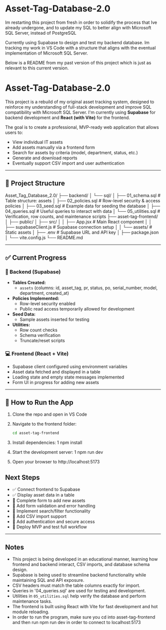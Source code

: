 # Asset-Tag-Database-2.0
Im restarting this project from fresh in order to solidify the process that Ive already undergone, and to update my SQL to better align with Microsoft SQL Server, instead of PostgreSQL

Currently using Supabase to design and test my backend database. Im tracking my work in VS Code with a structure that aligns with the eventual implementation of Microsoft SQL Server.

Below is a README from my past version of this project which is just as relevant to this current version.


# Asset-Tag-Database-2.0

This project is a rebuild of my original asset tracking system, designed to reinforce my understanding of full-stack development and improve SQL compatibility with Microsoft SQL Server. I'm currently using **Supabase** for backend development and **React (with Vite)** for the frontend.

The goal is to create a professional, MVP-ready web application that allows users to:

- View individual IT assets
- Add assets manually via a frontend form
- Search for assets by criteria (model, department, status, etc.)
- Generate and download reports
- Eventually support CSV import and user authentication

---

## 🧱 Project Structure

Asset_Tag_Database_2.0/
├── backend/
│   └── sql/
│       ├── 01_schema.sql         # Table structure: assets
│       ├── 02_policies.sql       # Row-level security & access policies
│       ├── 03_seed.sql           # Example data for seeding the database
│       ├── 04_queries.sql        # Useful queries to interact with data
│       └── 05_utilities.sql      # Verification, row counts, and maintenance scripts
├── asset-tag-frontend/
│   ├── public/
│   ├── src/
│   │   ├── App.jsx               # Main React component
│   │   ├── supabaseClient.js    # Supabase connection setup
│   │   └── assets/              # Static assets
│   ├── .env                     # Supabase URL and API key
│   ├── package.json
│   └── vite.config.js
└── README.md

---

## ✅ Current Progress

### 🔧 Backend (Supabase)

- **Tables Created:**
  - `assets` (columns: id, asset_tag, pr, status, po, serial_number, model, department, created_at)
- **Policies Implemented:**
  - Row-level security enabled
  - Public read access temporarily allowed for development
- **Seed Data:**
  - Sample assets inserted for testing
- **Utilities:**
  - Row count checks
  - Schema verification
  - Truncate/reset scripts

### 💻 Frontend (React + Vite)

- Supabase client configured using environment variables
- Asset data fetched and displayed in a table
- Loading state and empty state messages implemented
- Form UI in progress for adding new assets

---

## 🚀 How to Run the App

1. Clone the repo and open in VS Code
2. Navigate to the frontend folder:
   ```bash
   cd asset-tag-frontend

3. Install dependencies:
  1 npm install

4. Start the development server:
  1 npm run dev

5. Open your browser to http://localhost:5173


## Next Steps
- ✅ Connect frontend to Supabase
- ✅ Display asset data in a table
- 🔲 Complete form to add new assets
- 🔲 Add form validation and error handling
- 🔲 Implement search/filter functionality
- 🔲 Add CSV import support
- 🔲 Add authentication and secure access
- 🔲 Deploy MVP and test full workflow
---

## Notes
- This project is being developed in an educational manner, learning how frontend and backend interact, CSV imports, and database schema design.
- Supabase is being used to streamline backend functionality while maintaining SQL and API exposure.
- CSV headers must match the table columns exactly for import.
- Queries in '04_queries.sql' are used for testing and development.
- Utilities in `05_utilities.sql` help verify the database and perform maintenance tasks.
- The frontend is built using React with Vite for fast development and hot module reloading.
- In order to run the program, make sure you cd into asset-tag-frontend and then run npm run dev in order to connect to localhost:5173